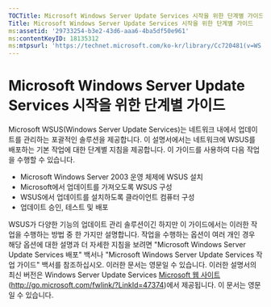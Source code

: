```yaml
---
TOCTitle: Microsoft Windows Server Update Services 시작을 위한 단계별 가이드
Title: Microsoft Windows Server Update Services 시작을 위한 단계별 가이드
ms:assetid: '29733254-b3e2-43d6-aaa6-4ba5df50e961'
ms:contentKeyID: 18135312
ms:mtpsurl: 'https://technet.microsoft.com/ko-kr/library/Cc720481(v=WS.10)'
---
```


Microsoft Windows Server Update Services 시작을 위한 단계별 가이드
==================================================================

Microsoft WSUS(Windows Server Update Services)는 네트워크 내에서 업데이트를 관리하는 포괄적인 솔루션을 제공합니다. 이 설명서에서는 네트워크에 WSUS를 배포하는 기본 작업에 대한 단계별 지침을 제공합니다. 이 가이드를 사용하여 다음 작업을 수행할 수 있습니다.

-   Microsoft Windows Server 2003 운영 체제에 WSUS 설치
-   Microsoft에서 업데이트를 가져오도록 WSUS 구성
-   WSUS에서 업데이트를 설치하도록 클라이언트 컴퓨터 구성
-   업데이트 승인, 테스트 및 배포

WSUS가 다양한 기능의 업데이트 관리 솔루션이긴 하지만 이 가이드에서는 이러한 작업을 수행하는 방법 중 한 가지만 설명합니다. 작업을 수행하는 옵션이 여러 개인 경우 해당 옵션에 대한 설명과 더 자세한 지침을 보려면 "Microsoft Windows Server Update Services 배포" 백서나 "Microsoft Windows Server Update Services 작업 가이드" 백서를 참조하십시오. 이러한 문서는 영문일 수 있습니다. 이러한 설명서의 최신 버전은 Windows Server Update Services [Microsoft 웹 사이트](http://go.microsoft.com/fwlink/?linkid=47374)(http://go.microsoft.com/fwlink/?LinkId=47374)에서 제공됩니다. 이 문서는 영문일 수 있습니다.
